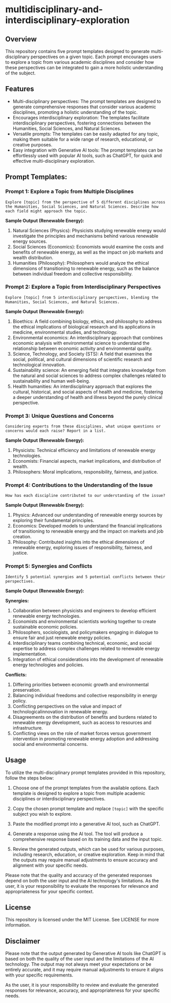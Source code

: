 # multidisciplinary-and-interdisciplinary-exploration

## Overview

This repository contains five prompt templates designed to generate multi-disciplinary perspectives on a given topic. Each prompt encourages users to explore a topic from various academic disciplines and consider how these perspectives can be integrated to gain a more holistic understanding of the subject.

## Features

- Multi-disciplinary perspectives: The prompt templates are designed to generate comprehensive responses that consider various academic disciplines, promoting a holistic understanding of the topic.
- Encourages interdisciplinary exploration: The templates facilitate interdisciplinary perspectives, fostering connections between the Humanities, Social Sciences, and Natural Sciences.
- Versatile prompts: The templates can be easily adapted for any topic, making them suitable for a wide range of research, educational, or creative purposes.
- Easy integration with Generative AI tools: The prompt templates can be effortlessly used with popular AI tools, such as ChatGPT, for quick and effective multi-disciplinary exploration.

## Prompt Templates:

### Prompt 1: Explore a Topic from Multiple Disciplines

```
Explore [topic] from the perspective of 5 different disciplines across the Humanities, Social Sciences, and Natural Sciences. Describe how each field might approach the topic.
```

**Sample Output (Renewable Energy):**

1. Natural Sciences (Physics): Physicists studying renewable energy would investigate the principles and mechanisms behind various renewable energy sources.
2. Social Sciences (Economics): Economists would examine the costs and benefits of renewable energy, as well as the impact on job markets and wealth distribution.
3. Humanities (Philosophy): Philosophers would analyze the ethical dimensions of transitioning to renewable energy, such as the balance between individual freedom and collective responsibility.

### Prompt 2: Explore a Topic from Interdisciplinary Perspectives

```
Explore [topic] from 5 interdisciplinary perspectives, blending the Humanities, Social Sciences, and Natural Sciences.
```

**Sample Output (Renewable Energy):**

1. Bioethics: A field combining biology, ethics, and philosophy to address the ethical implications of biological research and its applications in medicine, environmental studies, and technology.
2. Environmental economics: An interdisciplinary approach that combines economic analysis with environmental science to understand the relationship between economic activity and environmental quality.
3. Science, Technology, and Society (STS): A field that examines the social, political, and cultural dimensions of scientific research and technological innovation.
4. Sustainability science: An emerging field that integrates knowledge from the natural and social sciences to address complex challenges related to sustainability and human well-being.
5. Health humanities: An interdisciplinary approach that explores the cultural, historical, and social aspects of health and medicine, fostering a deeper understanding of health and illness beyond the purely clinical perspective.

### Prompt 3: Unique Questions and Concerns

```
Considering experts from these disciplines, what unique questions or concerns would each raise? Report in a list.
```

**Sample Output (Renewable Energy):**

1. Physicists: Technical efficiency and limitations of renewable energy technologies.
2. Economists: Financial aspects, market implications, and distribution of wealth.
3. Philosophers: Moral implications, responsibility, fairness, and justice.

### Prompt 4: Contributions to the Understanding of the Issue

```
How has each discipline contributed to our understanding of the issue?
```

**Sample Output (Renewable Energy):**

1. Physics: Advanced our understanding of renewable energy sources by exploring their fundamental principles.
2. Economics: Developed models to understand the financial implications of transitioning to renewable energy and the impact on markets and job creation.
3. Philosophy: Contributed insights into the ethical dimensions of renewable energy, exploring issues of responsibility, fairness, and justice.

### Prompt 5: Synergies and Conflicts

```
Identify 5 potential synergies and 5 potential conflicts between their perspectives.
```

**Sample Output (Renewable Energy):**

**Synergies:**

1. Collaboration between physicists and engineers to develop efficient renewable energy technologies.
2. Economists and environmental scientists working together to create sustainable economic policies.
3. Philosophers, sociologists, and policymakers engaging in dialogue to ensure fair and just renewable energy policies.
4. Interdisciplinary teams combining technical, economic, and social expertise to address complex challenges related to renewable energy implementation.
5. Integration of ethical considerations into the development of renewable energy technologies and policies.

**Conflicts:**

1. Differing priorities between economic growth and environmental preservation.
2. Balancing individual freedoms and collective responsibility in energy policy.
3. Conflicting perspectives on the value and impact of technologicalinnovation in renewable energy.
4. Disagreements on the distribution of benefits and burdens related to renewable energy development, such as access to resources and infrastructure.
5. Conflicting views on the role of market forces versus government intervention in promoting renewable energy adoption and addressing social and environmental concerns.

## Usage

To utilize the multi-disciplinary prompt templates provided in this repository, follow the steps below:

1. Choose one of the prompt templates from the available options. Each template is designed to explore a topic from multiple academic disciplines or interdisciplinary perspectives.

2. Copy the chosen prompt template and replace `[topic]` with the specific subject you wish to explore.

3. Paste the modified prompt into a generative AI tool, such as ChatGPT.

4. Generate a response using the AI tool. The tool will produce a comprehensive response based on its training data and the input topic.

5. Review the generated outputs, which can be used for various purposes, including research, education, or creative exploration. Keep in mind that the outputs may require manual adjustments to ensure accuracy and alignment with your specific needs.

Please note that the quality and accuracy of the generated responses depend on both the user input and the AI technology's limitations. As the user, it is your responsibility to evaluate the responses for relevance and appropriateness for your specific context.

## License

This repository is licensed under the MIT License. See LICENSE for more information.

## Disclaimer

Please note that the output generated by Generative AI tools like ChatGPT is based on both the quality of the user input and the limitations of the AI technology. The output may not always meet your expectations or be entirely accurate, and it may require manual adjustments to ensure it aligns with your specific requirements.

As the user, it is your responsibility to review and evaluate the generated responses for relevance, accuracy, and appropriateness for your specific needs. 
